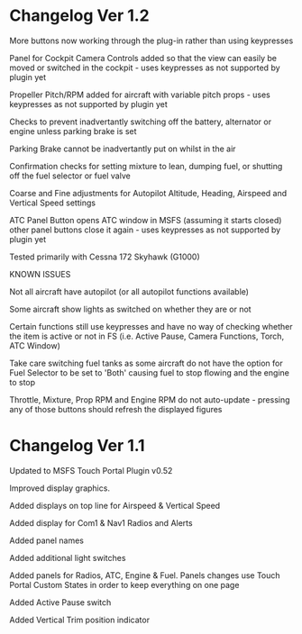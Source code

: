 # Changelog Ver 1.2

More buttons now working through the plug-in rather than using keypresses

Panel for Cockpit Camera Controls added so that the view can easily be moved or switched in the cockpit - uses keypresses as not supported by plugin yet

Propeller Pitch/RPM added for aircraft with variable pitch props - uses keypresses as not supported by plugin yet

Checks to prevent inadvertantly switching off the battery, alternator or engine unless parking brake is set

Parking Brake cannot be inadvertantly put on whilst in the air

Confirmation checks for setting mixture to lean, dumping fuel, or shutting off the fuel selector or fuel valve

Coarse and Fine adjustments for Autopilot Altitude, Heading, Airspeed and Vertical Speed settings

ATC Panel Button opens ATC window in MSFS (assuming it starts closed) other panel buttons close it again  - uses keypresses as not supported by plugin yet

Tested primarily with Cessna 172 Skyhawk (G1000)
 
 

KNOWN ISSUES

Not all aircraft have autopilot (or all autopilot functions available)

Some aircraft show lights as switched on whether they are or not

Certain functions still use keypresses and have no way of checking whether the item is active or not in FS (i.e. Active Pause, Camera Functions, Torch, ATC Window)

Take care switching fuel tanks as some aircraft do not have the option for Fuel Selector to be set to 'Both' causing fuel to stop flowing and the engine to stop

Throttle, Mixture, Prop RPM and Engine RPM do not auto-update - pressing any of those buttons should refresh the displayed figures
 



# Changelog Ver 1.1

Updated to MSFS Touch Portal Plugin v0.52

Improved display graphics.

Added displays on top line for Airspeed & Vertical Speed

Added display for Com1 & Nav1 Radios and Alerts

Added panel names

Added additional light switches

Added panels for Radios, ATC, Engine & Fuel. Panels changes use Touch Portal Custom States in order to keep everything on one page

Added Active Pause switch

Added Vertical Trim position indicator
